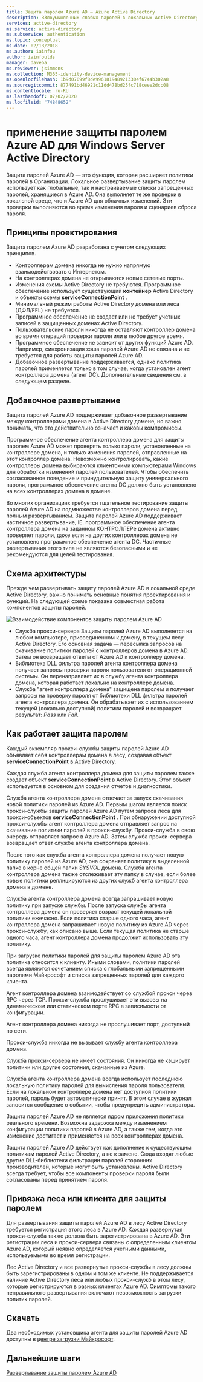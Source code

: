 ```yaml
---
title: Защита паролем Azure AD — Azure Active Directory
description: BЗлоумышленник слабых паролей в локальных Active Directory с помощью защиты паролей Azure AD
services: active-directory
ms.service: active-directory
ms.subservice: authentication
ms.topic: conceptual
ms.date: 02/18/2018
ms.author: iainfou
author: iainfoulds
manager: daveba
ms.reviewer: jsimmons
ms.collection: M365-identity-device-management
ms.openlocfilehash: 1b9d07099f8de996181948921330ef6744b302a8
ms.sourcegitcommit: 877491bd46921c11dd478bd25fc718ceee2dcc08
ms.contentlocale: ru-RU
ms.lasthandoff: 07/02/2020
ms.locfileid: "74848652"
---
```

# <a name="enforce-azure-ad-password-protection-for-windows-server-active-directory"></a>применение защиты паролем Azure AD для Windows Server Active Directory

Защита паролей Azure AD — это функция, которая расширяет политики паролей в Организации. Локальное развертывание защиты паролем использует как глобальные, так и настраиваемые списки запрещенных паролей, хранящиеся в Azure AD. Она выполняет те же проверки в локальной среде, что и Azure AD для облачных изменений. Эти проверки выполняются во время изменения пароля и сценариев сброса пароля.

## <a name="design-principles"></a>Принципы проектирования

Защита паролем Azure AD разработана с учетом следующих принципов.

* Контроллерам домена никогда не нужно напрямую взаимодействовать с Интернетом.
* На контроллерах домена не открываются новые сетевые порты.
* Изменения схемы Active Directory не требуются. Программное обеспечение использует существующий **контейнер** Active Directory и объекты схемы **serviceConnectionPoint** .
* Минимальный режим работы Active Directory домена или леса (ДФЛ/FFL) не требуется.
* Программное обеспечение не создает или не требует учетных записей в защищенных доменах Active Directory.
* Пользовательские пароли никогда не оставляют контроллер домена во время операций проверки пароля или в любое другое время.
* Программное обеспечение не зависит от других функций Azure AD. Например, синхронизация хэша паролей Azure AD не связана и не требуется для работы защиты паролей Azure AD.
* Добавочное развертывание поддерживается, однако политика паролей применяется только в том случае, когда установлен агент контроллера домена (агент DC). Дополнительные сведения см. в следующем разделе.

## <a name="incremental-deployment"></a>Добавочное развертывание

Защита паролей Azure AD поддерживает добавочное развертывание между контроллерами домена в Active Directory домене, но важно понимать, что это действительно означает и каковы компромиссы.

Программное обеспечение агента контроллера домена для защиты паролем Azure AD может проверять только пароли, установленные на контроллере домена, и только изменения паролей, отправленные на этот контроллер домена. Невозможно контролировать, какие контроллеры домена выбираются клиентскими компьютерами Windows для обработки изменений паролей пользователей. Чтобы обеспечить согласованное поведение и принудительную защиту универсального пароля, программное обеспечение агента DC должно быть установлено на всех контроллерах домена в домене.

Во многих организациях требуется тщательное тестирование защиты паролей Azure AD на подмножестве контроллеров домена перед полным развертыванием. Защита паролей Azure AD поддерживает частичное развертывание, IE. программное обеспечение агента контроллера домена на заданном КОНТРОЛЛЕРе домена активно проверяет пароли, даже если на других контроллерах домена не установлено программное обеспечение агента DC. Частичные развертывания этого типа не являются безопасными и не рекомендуются для целей тестирования.

## <a name="architectural-diagram"></a>Схема архитектуры

Прежде чем развертывать защиту паролей Azure AD в локальной среде Active Directory, важно понимать основные понятия проектирования и функций. На следующей схеме показана совместная работа компонентов защиты паролей.

![Взаимодействие компонентов защиты паролем Azure AD](./media/concept-password-ban-bad-on-premises/azure-ad-password-protection.png)

* Служба прокси-сервера Защиты паролей Azure AD выполняется на любом компьютере, присоединенном к домену, в текущем лесу Active Directory. Его основная задача — пересылка запросов на скачивание политики паролей с контроллеров домена в Azure AD. Затем он возвращает ответы от Azure AD к контроллеру домена.
* Библиотека DLL фильтра паролей агента контроллера домена получает запросы проверки пароля пользователя от операционной системы. Он перенаправляет их в службу агента контроллера домена, которая работает локально на контроллере домена.
* Служба "агент контроллера домена" защищена паролем и получает запросы на проверку пароля от библиотеки DLL фильтра паролей агента контроллера домена. Он обрабатывает их с использованием текущей (локально доступной) политики паролей и возвращает результат: *Pass* или *Fail*.

## <a name="how-password-protection-works"></a>Как работает защита паролем

Каждый экземпляр прокси-службы защиты паролей Azure AD объявляет себя контроллерам домена в лесу, создавая объект **serviceConnectionPoint** в Active Directory.

Каждая служба агента контроллера домена для защиты паролем также создает объект **serviceConnectionPoint** в Active Directory. Этот объект используется в основном для создания отчетов и диагностики.

Служба агента контроллера домена отвечает за запуск скачивания новой политики паролей из Azure AD. Первым шагом является поиск прокси-службы защиты паролей Azure AD путем запроса леса для прокси-объектов **serviceConnectionPoint** . При обнаружении доступной прокси-службы агент контроллера домена отправляет запрос на скачивание политики паролей в прокси-службу. Прокси-служба в свою очередь отправляет запрос в Azure AD. Затем служба прокси-сервера возвращает ответ службе агента контроллера домена.

После того как служба агента контроллера домена получает новую политику паролей из Azure AD, она сохраняет политику в выделенной папке в корне общей папки *SYSVOL* домена. Служба агента контроллера домена также отслеживает эту папку в случае, если более новые политики реплицируются из других служб агента контроллера домена в домене.

Служба агента контроллера домена всегда запрашивает новую политику при запуске службы. После запуска службы агента контроллера домена он проверяет возраст текущей локальной политики ежечасно. Если политика старше одного часа, агент контроллера домена запрашивает новую политику из Azure AD через прокси-службу, как описано выше. Если текущая политика не старше одного часа, агент контроллера домена продолжит использовать эту политику.

При загрузке политики паролей для защиты паролем Azure AD эта политика относится к клиенту. Иными словами, политики паролей всегда являются сочетанием списка с глобальными запрещенными паролями Майкрософт и списка запрещенных паролей для каждого клиента.

Агент контроллера домена взаимодействует со службой прокси через RPC через TCP. Прокси-служба прослушивает эти вызовы на динамическом или статическом порте RPC в зависимости от конфигурации.

Агент контроллера домена никогда не прослушивает порт, доступный по сети.

Прокси-служба никогда не вызывает службу агента контроллера домена.

Служба прокси-сервера не имеет состояния. Он никогда не кэширует политики или другие состояния, скачанные из Azure.

Служба агента контроллера домена всегда использует последнюю локальную политику паролей для вычисления пароля пользователя. Если на локальном контроллере домена нет доступной политики паролей, пароль будет автоматически принят. В этом случае в журнал заносится сообщение о событии, чтобы предупредить администратора.

Защита паролей Azure AD не является ядром приложения политики реального времени. Возможна задержка между изменением конфигурации политики паролей в Azure AD, а также тем, когда это изменение достигает и применяется на всех контроллерах домена.

Защита паролей Azure AD действует как дополнение к существующим политикам паролей Active Directory, а не к замене. Сюда входят любые другие DLL-библиотеки фильтрации паролей сторонних производителей, которые могут быть установлены. Active Directory всегда требует, чтобы все компоненты проверки пароля были согласованы перед принятием пароля.

## <a name="foresttenant-binding-for-password-protection"></a>Привязка леса или клиента для защиты паролем

Для развертывания защиты паролей Azure AD в лесу Active Directory требуется регистрация этого леса в Azure AD. Каждая развернутая прокси-служба также должна быть зарегистрирована в Azure AD. Эти регистрации леса и прокси-сервера связаны с определенным клиентом Azure AD, который неявно определяется учетными данными, используемыми во время регистрации.

Лес Active Directory и все развернутые прокси-службы в лесу должны быть зарегистрированы в одном и том же клиенте. Не поддерживается наличие Active Directory леса или любых прокси-служб в этом лесу, которые регистрируются в разных клиентах Azure AD. Симптомы такого неправильного развертывания включают невозможность загрузки политик паролей.

## <a name="download"></a>Скачать

Два необходимых установщика агента для защиты паролей Azure AD доступны в [центре загрузки Майкрософт](https://www.microsoft.com/download/details.aspx?id=57071).

## <a name="next-steps"></a>Дальнейшие шаги
[Развертывание защиты паролем Azure AD](howto-password-ban-bad-on-premises-deploy.md)
